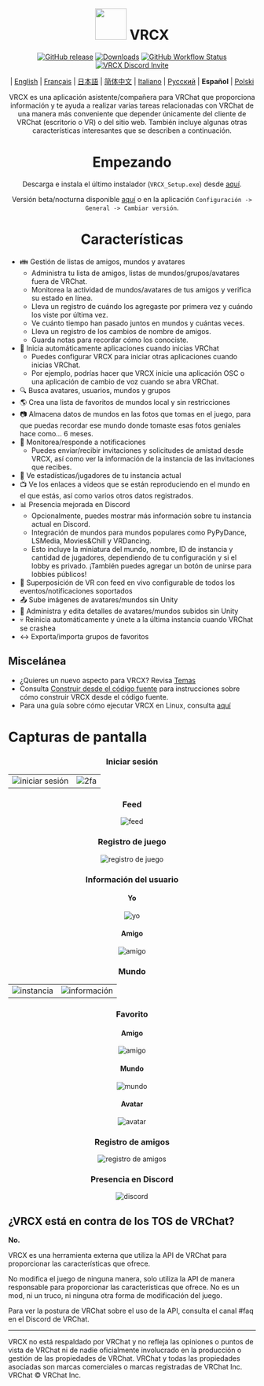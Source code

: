 <div align="center">

# <img src="https://raw.githubusercontent.com/vrcx-team/VRCX/master/VRCX.ico" width="64" height="64"> </img> VRCX

[![GitHub release](https://img.shields.io/github/release/vrcx-team/VRCX.svg)](https://github.com/vrcx-team/VRCX/releases/latest)
[![Downloads](https://img.shields.io/github/downloads/vrcx-team/VRCX/total?color=6451f1)](https://github.com/vrcx-team/VRCX/releases/latest)
[![GitHub Workflow Status](https://github.com/vrcx-team/VRCX/actions/workflows/github_actions.yml/badge.svg)](https://github.com/vrcx-team/VRCX/actions/workflows/github_actions.yml)
[![VRCX Discord Invite](https://img.shields.io/discord/854071236363550763?color=%237289DA&logo=discord&logoColor=white&label=discord)](https://vrcx.app/discord)

| [English](./README.md) | [Français](./README.fr.md) | [日本語](./README.jp.md) | [简体中文](./README.zh_CN.md) | [Italiano](./README.it.md) | [Русский](./README.ru_RU.md) | **Español** | [Polski](./README.pl.md)

VRCX es una aplicación asistente/compañera para VRChat que proporciona información y te ayuda a realizar varias tareas relacionadas con VRChat de una manera más conveniente que depender únicamente del cliente de VRChat (escritorio o VR) o del sitio web. También incluye algunas otras características interesantes que se describen a continuación.

# Empezando

<div align="center">

Descarga e instala el último instalador (`VRCX_Setup.exe`) desde [aquí](https://github.com/vrcx-team/VRCX/releases/latest).

Versión beta/nocturna disponible [aquí](https://vrcx.app/github/nightly) o en la aplicación `Configuración -> General -> Cambiar versión`.

# Características

<div align="left">

- :family: Gestión de listas de amigos, mundos y avatares
    - Administra tu lista de amigos, listas de mundos/grupos/avatares fuera de VRChat.
    - Monitorea la actividad de mundos/avatares de tus amigos y verifica su estado en línea.
    - Lleva un registro de cuándo los agregaste por primera vez y cuándo los viste por última vez.
    - Ve cuánto tiempo han pasado juntos en mundos y cuántas veces.
    - Lleva un registro de los cambios de nombre de amigos.
    - Guarda notas para recordar cómo los conociste.
- :electric_plug: Inicia automáticamente aplicaciones cuando inicias VRChat
    - Puedes configurar VRCX para iniciar otras aplicaciones cuando inicias VRChat.
    - Por ejemplo, podrías hacer que VRCX inicie una aplicación OSC o una aplicación de cambio de voz cuando se abra VRChat.
- :mag: Busca avatares, usuarios, mundos y grupos
- :earth_americas: Crea una lista de favoritos de mundos local y sin restricciones
- :camera: Almacena datos de mundos en las fotos que tomas en el juego, para que puedas recordar ese mundo donde tomaste esas fotos geniales hace como... 6 meses.
- :bell: Monitorea/responde a notificaciones
    - Puedes enviar/recibir invitaciones y solicitudes de amistad desde VRCX, así como ver la información de la instancia de las invitaciones que recibes.
- :scroll: Ve estadísticas/jugadores de tu instancia actual
- :tv: Ve los enlaces a videos que se están reproduciendo en el mundo en el que estás, así como varios otros datos registrados.
- :bar_chart: Presencia mejorada en Discord
    - Opcionalmente, puedes mostrar más información sobre tu instancia actual en Discord.
    - Integración de mundos para mundos populares como PyPyDance, LSMedia, Movies&Chill y VRDancing.
    - Esto incluye la miniatura del mundo, nombre, ID de instancia y cantidad de jugadores, dependiendo de tu configuración y si el lobby es privado. ¡También puedes agregar un botón de unirse para lobbies públicos!
- :crystal_ball: Superposición de VR con feed en vivo configurable de todos los eventos/notificaciones soportados
- :outbox_tray: Sube imágenes de avatares/mundos sin Unity
- :page_facing_up: Administra y edita detalles de avatares/mundos subidos sin Unity
- :skull: Reinicia automáticamente y únete a la última instancia cuando VRChat se crashea
- :left_right_arrow: Exporta/importa grupos de favoritos

## Miscelánea

- ¿Quieres un nuevo aspecto para VRCX? Revisa [Temas](https://github.com/vrcx-team/VRCX/wiki/Themes)
- Consulta [Construir desde el código fuente](https://github.com/vrcx-team/VRCX/wiki/Building-from-source) para instrucciones sobre cómo construir VRCX desde el código fuente.
- Para una guía sobre cómo ejecutar VRCX en Linux, consulta [aquí](https://github.com/vrcx-team/VRCX/wiki/Running-VRCX-on-Linux)

# Capturas de pantalla

<div align="center">

<h3>Iniciar sesión</h3>

<table>
  <tr>
    <td align="center"><img src="https://github-production-user-asset-6210df.s3.amazonaws.com/82102170/251994190-5e6a961e-b2fe-4d3b-bf66-455d8626b8bf.png" alt="iniciar sesión"></td>
    <td align="center"><img src="https://github-production-user-asset-6210df.s3.amazonaws.com/82102170/251994414-a21faf59-6199-45de-94e7-a093a6b8c0ac.png" alt="2fa"></td>
  </tr>
</table>

<h3>Feed</h3>

<img src="https://github-production-user-asset-6210df.s3.amazonaws.com/82102170/251987020-9839a2c9-47db-4271-b1bf-8e07669a7056.png" alt="feed">

<h3>Registro de juego</h3>

<img src="https://github-production-user-asset-6210df.s3.amazonaws.com/82102170/251987498-b82266ed-131d-42ad-be2f-b167f24acf9f.png" alt="registro de juego">

<h3>Información del usuario</h3>

<h4>Yo</h4>

<img src="https://github-production-user-asset-6210df.s3.amazonaws.com/82102170/251990237-0c863d27-141c-4447-82de-4279ab8973ea.png" alt="yo">

<h4>Amigo</h4>

<img src="https://github-production-user-asset-6210df.s3.amazonaws.com/82102170/251989666-8f918786-e632-451d-be29-f92d2c681b80.png" alt="amigo">

<h3>Mundo</h3>

<table>
  <tr>
    <td align="center"><img src="https://github-production-user-asset-6210df.s3.amazonaws.com/82102170/251991003-37a986bb-470c-442b-8ada-31918f7b2017.png" alt="instancia"></td>
    <td align="center"><img src="https://github-production-user-asset-6210df.s3.amazonaws.com/82102170/251991217-0d40846f-ac08-48c0-8e4d-18c35fe0999b.png" alt="información"></td>
  </tr>
</table>

<h3>Favorito</h3>

<h4>Amigo</h4>

<img src="https://github-production-user-asset-6210df.s3.amazonaws.com/82102170/251992424-ba406d0f-787e-4e2d-89bd-4caa0a05d31f.png" alt="amigo">

<h4>Mundo</h4>

<img src="https://github-production-user-asset-6210df.s3.amazonaws.com/82102170/251992950-8f2c6cdc-dc9a-4a60-b59f-9fa80d071359.png" alt="mundo">

<h4>Avatar</h4>

<img src="https://github-production-user-asset-6210df.s3.amazonaws.com/82102170/251993408-66d11100-15a8-484f-b9fd-82be1516c9be.png" alt="avatar">

<h3>Registro de amigos</h3>

<img src="https://github-production-user-asset-6210df.s3.amazonaws.com/82102170/251993741-e2033095-4ceb-4552-8b79-9285325c1e49.png" alt="registro de amigos">

<h3>Presencia en Discord</h3>

<img src="https://github-production-user-asset-6210df.s3.amazonaws.com/82102170/251997318-5a71249c-59fc-4ad6-9194-d6b1d4165600.png" alt="discord">

<!-- Las otras imágenes serán similares a esta -->
</div>

## ¿VRCX está en contra de los TOS de VRChat?

**No.**

VRCX es una herramienta externa que utiliza la API de VRChat para proporcionar las características que ofrece.

No modifica el juego de ninguna manera, solo utiliza la API de manera responsable para proporcionar las características que ofrece. No es un mod, ni un truco, ni ninguna otra forma de modificación del juego.

Para ver la postura de VRChat sobre el uso de la API, consulta el canal #faq en el Discord de VRChat.

---

VRCX no está respaldado por VRChat y no refleja las opiniones o puntos de vista de VRChat ni de nadie oficialmente involucrado en la producción o gestión de las propiedades de VRChat. VRChat y todas las propiedades asociadas son marcas comerciales o marcas registradas de VRChat Inc. VRChat © VRChat Inc.
